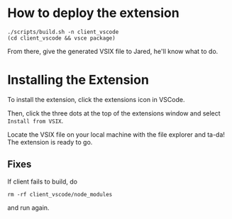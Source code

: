 # How to deploy the extension

```
./scripts/build.sh -n client_vscode
(cd client_vscode && vsce package)
```

From there, give the generated VSIX file to Jared, he'll know what to do.

# Installing the Extension
To install the extension, click the extensions icon in VSCode.

Then, click the three dots at the top of the extensions window and select ```Install from VSIX```.

Locate the VSIX file on your local machine with the file explorer and ta-da! The extension is ready to go.

## Fixes

If client fails to build, do

```
rm -rf client_vscode/node_modules
```

and run again.
